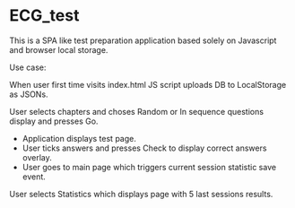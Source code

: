 # ECG_test

This is a SPA like test preparation application based solely on Javascript and browser local storage.

Use case: 

When user first time visits index.html JS script uploads DB to LocalStorage as JSONs.

User selects chapters and choses Random or In sequence questions display and presses Go.
<ul>
    <li>Application displays test page.</li> 
    <li>User ticks answers and presses Check to display correct answers overlay.</li>
    <li>User goes to main page which triggers current session statistic save event.</li>
</ul>

User selects Statistics which displays page with 5 last sessions results.
